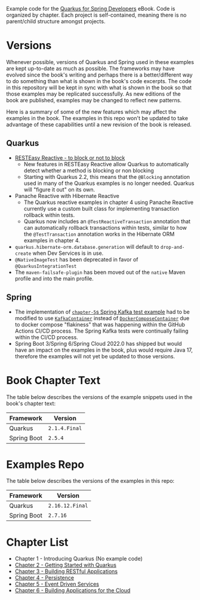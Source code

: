 Example code for the [Quarkus for Spring Developers](https://red.ht/quarkus-spring-devs) eBook. Code is organized by chapter. Each project is self-contained, meaning there is no parent/child structure amongst projects.

# Versions
Whenever possible, versions of Quarkus and Spring used in these examples are kept up-to-date as much as possible. The frameworks may have evolved since the book's writing and perhaps there is a better/different way to do something than what is shown in the book's code excerpts. The code in this repository will be kept in sync with what is shown in the book so that those examples may be replicated successfully. As new editions of the book are published, examples may be changed to reflect new patterns.

Here is a summary of some of the new features which may affect the examples in the book. The examples in this repo won't be updated to take advantage of these capabilities until a new revision of the book is released.

## Quarkus
- [RESTEasy Reactive - to block or not to block](https://quarkus.io/blog/resteasy-reactive-smart-dispatch/)
    - New features in RESTEasy Reactive allow Quarkus to automatically detect whether a method is blocking or non blocking
    - Starting with Quarkus 2.2, this means that the `@Blocking` annotation used in many of the Quarkus examples is no longer needed. Quarkus will "figure it out" on its own.
- Panache Reactive with Hibernate Reactive
    - The Quarkus reactive examples in chapter 4 using Panache Reactive currently use a custom built class for implementing transaction rollback within tests.
    - Quarkus now includes an `@TestReactiveTransaction` annotation that can automatically rollback transactions within tests, similar to how the `@TestTransaction` annotation works in the Hibernate ORM examples in chapter 4.
- `quarkus.hibernate-orm.database.generation` will default to `drop-and-create` when Dev Services is in use.
- `@NativeImageTest` has been deprecated in favor of `@QuarkusIntegrationTest`
- The `maven-failsafe-plugin` has been moved out of the `native` Maven profile and into the main profile.

## Spring
- The implementation of [`chapter-5`s Spring Kafka test example](chapter-5/chapter-5-spring-kafka-streams/src/test/java/org/acme/DockerComposeBase.java) had to be modified to use [`KafkaContainer`](https://www.testcontainers.org/modules/kafka/) instead of [`DockerComposeContainer`](https://www.testcontainers.org/modules/docker_compose/) due to docker compose "flakiness" that was happening within the GitHub Actions CI/CD process. The Spring Kafka tests were continually failing within the CI/CD process.
- Spring Boot 3/Spring 6/Spring Cloud 2022.0 has shipped but would have an impact on the examples in the book, plus would require Java 17, therefore the examples will not yet be updated to those versions.

# Book Chapter Text
The table below describes the versions of the example snippets used in the book's chapter text:

| Framework | Version |
| --------- | ------- |
| Quarkus   | `2.1.4.Final` |
| Spring Boot | `2.5.4` |

# Examples Repo
The table below describes the versions of the examples in this repo:

| Framework | Version       |
| --------- |---------------|
| Quarkus   | `2.16.12.Final` |
| Spring Boot | `2.7.16`       |

# Chapter List
- Chapter 1 - Introducing Quarkus (No example code)
- [Chapter 2 - Getting Started with Quarkus](chapter-2/README.md)
- [Chapter 3 - Building RESTful Applications](chapter-3/)
- [Chapter 4 - Persistence](chapter-4/)
- [Chapter 5 - Event Driven Services](chapter-5/)
- [Chapter 6 - Building Applications for the Cloud](chapter-6/)
